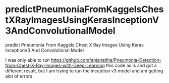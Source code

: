 # predictPneumoniaFromKaggelsChestXRayImagesUsingKerasInceptionV3AndConvolutionalModel
predict Pneumonia From Kaggels Chest X Ray Images Using Keras InceptionV3 And Convolutional Model


I was only able to run https://github.com/anjanatiha/Pneumonia-Detection-from-Chest-X-Ray-Images-with-Deep-Learning this code as is and got a different result, but I am trying to run the inception v3 model and am getting alot of errors
